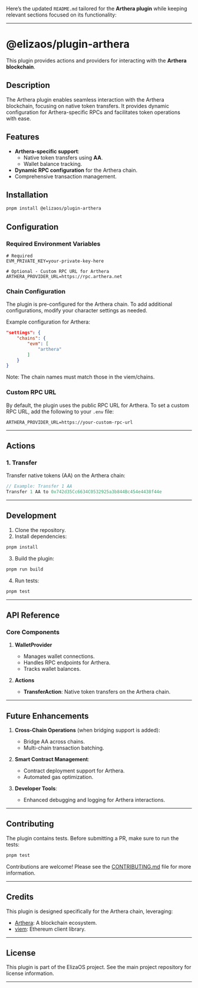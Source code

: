 Here’s the updated `README.md` tailored for the **Arthera plugin** while keeping relevant sections focused on its functionality:

---

# @elizaos/plugin-arthera

This plugin provides actions and providers for interacting with the **Arthera blockchain**.

## Description

The Arthera plugin enables seamless interaction with the Arthera blockchain, focusing on native token transfers. It provides dynamic configuration for Arthera-specific RPCs and facilitates token operations with ease.

## Features

- **Arthera-specific support**:
  - Native token transfers using **AA**.
  - Wallet balance tracking.
- **Dynamic RPC configuration** for the Arthera chain.
- Comprehensive transaction management.

## Installation

```bash
pnpm install @elizaos/plugin-arthera
```

## Configuration

### Required Environment Variables

```env
# Required
EVM_PRIVATE_KEY=your-private-key-here

# Optional - Custom RPC URL for Arthera
ARTHERA_PROVIDER_URL=https://rpc.arthera.net
```

### Chain Configuration

The plugin is pre-configured for the Arthera chain. To add additional configurations, modify your character settings as needed.

Example configuration for Arthera:

```json
"settings": {
    "chains": {
        "evm": [
            "arthera"
        ]
    }
}
```

Note: The chain names must match those in the viem/chains.

### Custom RPC URL

By default, the plugin uses the public RPC URL for Arthera. To set a custom RPC URL, add the following to your `.env` file:

```env
ARTHERA_PROVIDER_URL=https://your-custom-rpc-url
```

---

## Actions

### 1. Transfer

Transfer native tokens (AA) on the Arthera chain:

```typescript
// Example: Transfer 1 AA
Transfer 1 AA to 0x742d35Cc6634C0532925a3b844Bc454e4438f44e
```

---

## Development

1. Clone the repository.
2. Install dependencies:

```bash
pnpm install
```

3. Build the plugin:

```bash
pnpm run build
```

4. Run tests:

```bash
pnpm test
```

---

## API Reference

### Core Components

1. **WalletProvider**
   - Manages wallet connections.
   - Handles RPC endpoints for Arthera.
   - Tracks wallet balances.

2. **Actions**
   - **TransferAction**: Native token transfers on the Arthera chain.

---

## Future Enhancements

1. **Cross-Chain Operations** (when bridging support is added):
   - Bridge AA across chains.
   - Multi-chain transaction batching.

2. **Smart Contract Management**:
   - Contract deployment support for Arthera.
   - Automated gas optimization.

3. **Developer Tools**:
   - Enhanced debugging and logging for Arthera interactions.

---

## Contributing

The plugin contains tests. Before submitting a PR, make sure to run the tests:

```bash
pnpm test
```

Contributions are welcome! Please see the [CONTRIBUTING.md](CONTRIBUTING.md) file for more information.

---

## Credits

This plugin is designed specifically for the Arthera chain, leveraging:

- [Arthera](https://arthera.net): A blockchain ecosystem.
- [viem](https://viem.sh/): Ethereum client library.

---

## License

This plugin is part of the ElizaOS project. See the main project repository for license information.

---